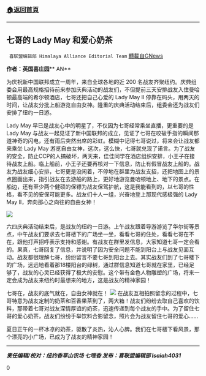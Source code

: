 ###  [:house:返回首頁](https://github.com/ourhimalayas/txt)
---

## 七哥的 Lady May 和爱心奶茶
` 喜联盟编辑部 Himalaya Alliance Editorial Team` [轉載自GNews](https://gnews.org/zh-hans/1310234/)

**作者：英国喜庄园**** AN**

为庆祝新中国联邦成立一周年，来自全球各地的近 200 名战友齐聚纽约。庆典组委会用最高规格招待前来参加庆典活动的战友们，不但提前三天安排战友入住曼哈顿最高端的希尔顿酒店，七哥还把自己心爱的 Lady May Ⅱ 停靠在码头，用两天的时间，让战友分批上船游览自由女神。隆重的庆典活动结束后，组委会还为战友们安排了纽约一日游。

Lady May 早已是战友心中的明星了，不仅因为七哥经常乘坐直播，更重要的是 Lady May 与战友一起见证了新中国联邦的成立，见证了七哥在咬破手指的瞬间那道神奇的闪电，还有雨后突然出席的彩虹。模糊中记得七哥说过，将来会让战友都来乘坐 Lady May 游览自由女神，这次，这么快，七哥就兑现了诺言。为了战友的安全，防止CCP的人搞破坏，两天来，佳佳同学在酒店组织安排，小王子在接待战友上船。临上船前，小王子还要再核对一下信息，防止有假冒战友上船的。战友为战友细心安排，七哥更是没闲着，不停地在群里为战友支招，还把地图上的景点圈画出来，指引战友在去游船的路上，更好地游览曼哈顿地上、地下的景点。在船边，还有至少两个健硕的保镖为战友保驾护航，这是我能看到的，以七哥的性格，看不见的安保可能更多。战友们十人一组，兴奋地登上那现代感极强的 Lady May Ⅱ，奔向那心之向往的自由女神！

![]()![](https://gnews-media-offload.s3.amazonaws.com/wp-content/uploads/2021/06/09105725/2021-06-09-fig2.jpg)

六四庆典活动结束后，是战友的纽约一日游。上午战友跟着导游游览了华尔街等景点，中午战友们要求去七哥楼下的广场坐一坐，看看七哥的住处，看看七哥在不在，跟他打声招呼表示支持和感谢。有战友在群里发信息，大家知道七哥一定会看的。果真，七哥回复了信息，并说明了因为安全问题不能到阳台上与战友见面互动。战友都很理解七哥，纷纷留言不要七哥到阳台上去。其实战友们到了七哥楼下的广场，远远地看着那18楼阳台的绿树，通过群信息知道七哥就在家里，已经足够了，战友的心灵已经获得了极大的安慰。这个带有金色人物雕塑的广场，将来一定会成为战友来纽约时最想来的地方，这是战友的精神家园！

七哥在，战友的底气就在，自由女神就在！
![]()![](https://gnews-media-offload.s3.amazonaws.com/wp-content/uploads/2021/06/09105743/2021-06-09-fig1.jpg)
在战友互相拍照留念的过程中，七哥特意为战友定制的奶茶和百香果茶到了，两大箱！战友们纷纷去取自己喜欢的饮料，那带着七哥对战友深情厚谊的奶茶，迅速传递到每个战友的手中。为了留住七哥的爱心奶茶，战友们纷纷手举饮料合影留念，照片会为战友留住七哥的爱心……

夏日正午的一杯冰凉的奶茶，驱散了炎热，沁人心脾。我们在七哥楼下看风景，那个漂亮的小广场，已成为了战友的精神家园！

* * *

***责任编辑/校对：纽约香草山农场 七哩香
发布：喜联盟编辑部 Isaiah4031***

0
